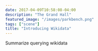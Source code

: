 ```yaml
---
date: 2017-04-09T10:58:08-04:00
description: "The Grand Hall"
featured_image: "/images/parkbench.png"
tags: ["scene"]
title: "Introducing Wikidata"
---
```


Summarize querying wikidata